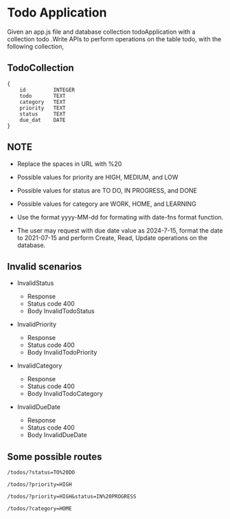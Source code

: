 # Todo Application

Given an app.js file and database collection todoApplication with a collection todo
.Write APIs to perform operations on the table
todo, with the following collection,


## TodoCollection

```
{
    id         INTEGER
    todo       TEXT
    category   TEXT
    priority   TEXT
    status     TEXT
    due_dat    DATE
}
```
## NOTE

- Replace the spaces in URL with %20

- Possible values for priority are HIGH, MEDIUM, and LOW

- Possible values for status are TO DO, IN PROGRESS, and DONE

- Possible values for category are WORK, HOME, and LEARNING

- Use the format yyyy-MM-dd for formating with date-fns format function.

- The user may request with due date value as 2024-7-15, format the date to 2021-07-15
and perform Create, Read, Update operations on the database.


## Invalid scenarios 

- InvalidStatus

  - Response
  - Status code 400
  - Body InvalidTodoStatus
  
- InvalidPriority

  - Response
  - Status code 400
  - Body InvalidTodoPriority
  
- InvalidCategory

  - Response
  - Status code 400
  - Body InvalidTodoCategory
  
- InvalidDueDate

  - Response
  - Status code 400
  - Body InvalidDueDate

## Some possible routes

```
/todos/?status=TO%20DO
```
```
/todos/?priority=HIGH
```
```
/todos/?priority=HIGH&status=IN%20PROGRESS
```
```
/todos/?category=HOME
```

